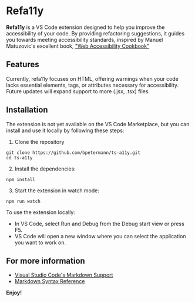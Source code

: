 # Refa11y

**Refa11y** is a VS Code extension designed to help you improve the accessibility of your code. By providing refactoring suggestions, it guides you towards meeting accessibility standards, inspired by Manuel Matuzovic's excellent book, ["Web Accessibility Cookbook"](https://www.oreilly.com/library/view/web-accessibility-cookbook/9781098145590/)

## Features

Currently, refa11y focuses on HTML, offering warnings when your code lacks essential elements, tags, or attributes necessary for accessibility. Future updates will expand support to more (.jsx, .tsx) files.

## Installation

The extension is not yet available on the VS Code Marketplace, but you can install and use it locally by following these steps:

1. Clone the repository

```
git clone https://github.com/bpetermann/ts-a11y.git
cd ts-a11y
```

2. Install the dependencies:

```
npm install
```

3. Start the extension in watch mode:

```
npm run watch
```

To use the extension locally:

- In VS Code, select Run and Debug from the Debug start view or press F5.
- VS Code will open a new window where you can select the application you want to work on.

## For more information

- [Visual Studio Code's Markdown Support](http://code.visualstudio.com/docs/languages/markdown)
- [Markdown Syntax Reference](https://help.github.com/articles/markdown-basics/)

**Enjoy!**
